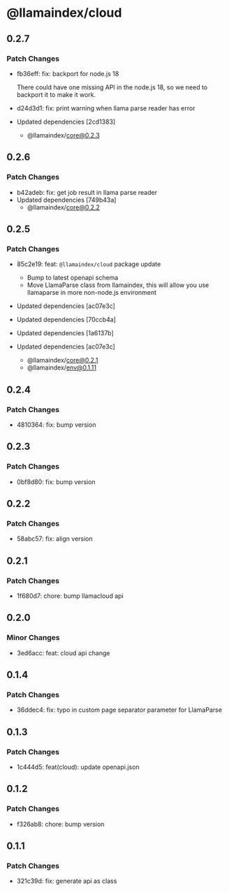# @llamaindex/cloud

## 0.2.7

### Patch Changes

- fb36eff: fix: backport for node.js 18

  There could have one missing API in the node.js 18, so we need to backport it to make it work.

- d24d3d1: fix: print warning when llama parse reader has error
- Updated dependencies [2cd1383]
  - @llamaindex/core@0.2.3

## 0.2.6

### Patch Changes

- b42adeb: fix: get job result in llama parse reader
- Updated dependencies [749b43a]
  - @llamaindex/core@0.2.2

## 0.2.5

### Patch Changes

- 85c2e19: feat: `@llamaindex/cloud` package update

  - Bump to latest openapi schema
  - Move LlamaParse class from llamaindex, this will allow you use llamaparse in more non-node.js environment

- Updated dependencies [ac07e3c]
- Updated dependencies [70ccb4a]
- Updated dependencies [1a6137b]
- Updated dependencies [ac07e3c]
  - @llamaindex/core@0.2.1
  - @llamaindex/env@0.1.11

## 0.2.4

### Patch Changes

- 4810364: fix: bump version

## 0.2.3

### Patch Changes

- 0bf8d80: fix: bump version

## 0.2.2

### Patch Changes

- 58abc57: fix: align version

## 0.2.1

### Patch Changes

- 1f680d7: chore: bump llamacloud api

## 0.2.0

### Minor Changes

- 3ed6acc: feat: cloud api change

## 0.1.4

### Patch Changes

- 36ddec4: fix: typo in custom page separator parameter for LlamaParse

## 0.1.3

### Patch Changes

- 1c444d5: feat(cloud): update openapi.json

## 0.1.2

### Patch Changes

- f326ab8: chore: bump version

## 0.1.1

### Patch Changes

- 321c39d: fix: generate api as class
